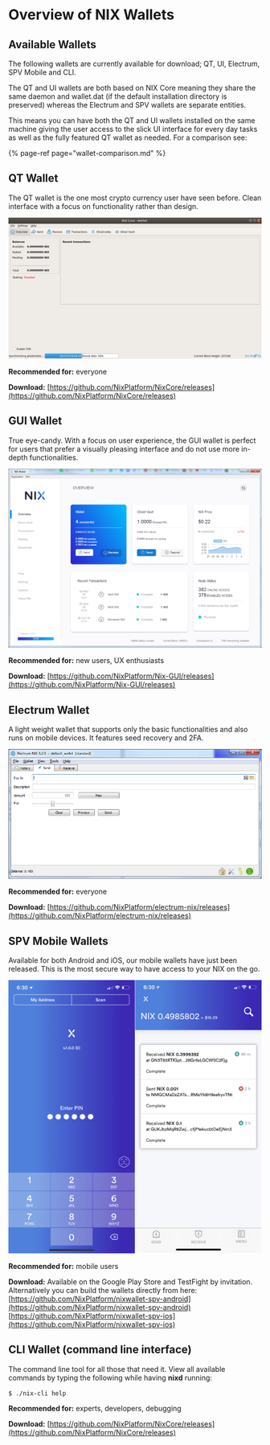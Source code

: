 # Overview of NIX Wallets

## Available Wallets

The following wallets are currently available for download; QT, UI, Electrum, SPV Mobile and CLI. 

The QT and UI wallets are both based on NIX Core meaning they share the same daemon and wallet.dat \(if the default installation directory is preserved\) whereas the Electrum and SPV wallets are separate entities. 

This means you can have both the QT and UI wallets installed on the same machine giving the user access to the slick UI interface for every day tasks as well as the fully featured QT wallet as needed. For a comparison see:

{% page-ref page="wallet-comparison.md" %}

## QT Wallet

The QT wallet is the one most crypto currency user have seen before. Clean interface with a focus on functionality rather than design.

![NIX Core QT wallet](../../.gitbook/assets/nix-core-wallet-_005.png)

**Recommended for:** everyone

**Download:** [https://github.com/NixPlatform/NixCore/releases](https://github.com/NixPlatform/NixCore/releases)

## GUI Wallet

True eye-candy. With a focus on user experience, the GUI wallet is perfect for users that prefer a visually pleasing interface and do not use more in-depth functionalities.

![NIX UI Wallet](../../.gitbook/assets/image%20%282%29.png)

**Recommended for:** new users, UX enthusiasts

**Download:** [https://github.com/NixPlatform/Nix-GUI/releases](https://github.com/NixPlatform/Nix-GUI/releases)

## Electrum Wallet

A light weight wallet that supports only the basic functionalities and also runs on mobile devices. It features seed recovery and 2FA.

![NIX Electrum Wallet](../../.gitbook/assets/image%20%286%29.png)

**Recommended for:** everyone

**Download:** [https://github.com/NixPlatform/electrum-nix/releases](https://github.com/NixPlatform/electrum-nix/releases)

## SPV Mobile Wallets

Available for both Android and iOS, our mobile wallets have just been released. This is the most secure way to have access to your NIX on the go. 

![](../../.gitbook/assets/image%20%283%29.png)

​**Recommended for:** mobile users

**Download:** Available on the Google Play Store and TestFight by invitation. Alternatively you can build the wallets directly from here:  
[https://github.com/NixPlatform/nixwallet-spv-android](https://github.com/NixPlatform/nixwallet-spv-android)  
[https://github.com/NixPlatform/nixwallet-spv-ios](https://github.com/NixPlatform/nixwallet-spv-ios)

## CLI Wallet \(command line interface\)

The command line tool for all those that need it. View all available commands by typing the following while having **nixd** running:

```text
$ ./nix-cli help
```

**Recommended for:** experts, developers, debugging

**Download:** [https://github.com/NixPlatform/NixCore/releases](https://github.com/NixPlatform/NixCore/releases)

